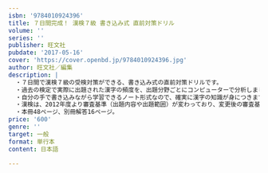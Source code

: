 ```yaml
---
isbn: '9784010924396'
title: ７日間完成！ 漢検７級 書き込み式 直前対策ドリル
volume: ''
series: ''
publisher: 旺文社
pubdate: '2017-05-16'
cover: 'https://cover.openbd.jp/9784010924396.jpg'
author: 旺文社／編集
description: |
  ・７日間で漢検７級の受検対策ができる、書き込み式の直前対策ドリルです。
  ・過去の検定で実際に出題された漢字の頻度を、出題分野ごとにコンピューターで分析しました。よくでる問題を収録しており、効果的な学習が可能です。
  ・自分の手で書き込みながら学習できるノート形式なので、確実に漢字の知識が身につきます。また、実際の検定問題の形式に慣れることができます。
  ・漢検は、2012年度より審査基準（出題内容や出題範囲）が変わっており、変更後の審査基準に対応した問題を収録しています。
  ・本冊48ページ、別冊解答16ページ。
price: '600'
genre: ''
target: 一般
format: 単行本
content: 日本語

---
```

